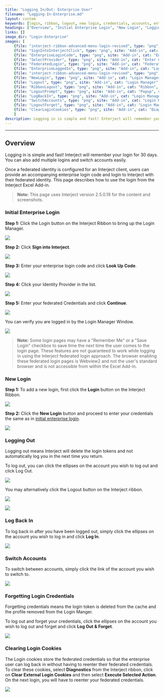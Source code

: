 ```yaml
---
title: "Logging In/Out: Enterprise User"
filename: "Logging-In-Enterprise.md"
layout: custom
keywords: [login, ribbon, logout, new login, credentials, accounts, enterprise, user]
headings: ["Overview", "Initial Enterprise Login", "New Login", "Logging Out", "Log Back In", "Switch Accounts", "Forgetting Login Credentials", "Clearing Login Cookies"]
links: []
image_dir: "Login-Enterprise"
images: [
	{file: "interject-ribbon-advanced-menu-login-revised", type: "png", site: "Add-in", cat: "Ribbon", sub: "", report: "", ribbon: "Simple", config: ""}, 
	{file: "SignIntoInterjectClick", type: "png", site: "Add-in", cat: "Login Manager", sub: "", report: "", ribbon: "", config: ""}, 
	{file: "EnterpriseLoginCode", type: "png", site: "Add-in", cat: "Enter Credentials", sub: "", report: "", ribbon: "", config: ""}, 
	{file: "SelectProvider", type: "png", site: "Add-in", cat: "Enter Credentials", sub: "", report: "", ribbon: "", config: ""}, 
	{file: "FederatedLogin", type: "png", site: "Add-in", cat: "Federated Login", sub: "", report: "", ribbon: "", config: ""}, 
	{file: "EnterpriseLoggedIn", type: "png", site: "Add-in", cat: "Login Manager", sub: "", report: "", ribbon: "", config: ""}, 
	{file: "interject-ribbon-advanced-menu-login-revised", type: "png", site: "Add-in", cat: "Ribbon", sub: "", report: "", ribbon: "Simple", config: ""}, 
	{file: "NewLogin", type: "png", site: "Add-in", cat: "Login Manager", sub: "", report: "", ribbon: "", config: ""}, 
	{file: "Logout", type: "png", site: "Add-in", cat: "Login Manager", sub: "", report: "", ribbon: "", config: ""}, 
	{file: "RibbonLogout", type: "png", site: "Add-in", cat: "Ribbon", sub: "", report: "", ribbon: "Simple", config: ""}, 
	{file: "LogoutPrompt", type: "png", site: "Add-in", cat: "Popup", sub: "Logout", report: "", ribbon: "", config: ""}, 
	{file: "LogBackIn", type: "png", site: "Add-in", cat: "Login Manager", sub: "", report: "", ribbon: "", config: ""}, 
	{file: "SwitchAccounts", type: "png", site: "Add-in", cat: "Login Manager", sub: "", report: "", ribbon: "", config: ""}, 
	{file: "LogoutForget", type: "png", site: "Add-in", cat: "Login Manager", sub: "", report: "", ribbon: "", config: ""}, 
	{file: "ClearLoginCookies", type: "png", site: "Add-in", cat: "Diagnostics", sub: "Clear External Login Cookies", report: "", ribbon: "Advanced", config: ""}
	]
description: Logging in is simple and fast! Interject will remember your login and sign you in automatically subsequent visits.You can also add multiple logins and switch accounts easily.
---
```

* * *

## Overview

Logging in is simple and fast! Interject will remember your login for 30 days. You can also add multiple logins and switch accounts easily.

Once a federated identity is configured for an Interject client, users can provide an accompanying enterprise login code and login to Interject with their federated identity. This page describes how to use the login from the Interject Excel Add-in.

<blockquote class=highlight_note>
<b>Note:</b> This page uses Interject version 2.5.0.19 for the content and screenshots.
</blockquote>

### Initial Enterprise Login

**Step 1:** Click the Login button on the Interject Ribbon to bring up the Login Manager.

![](/images/Login-Enterprise/interject-ribbon-advanced-menu-login-revised.png)
<br>

**Step 2:** Click **Sign into Interject**.

![](/images/Login-Enterprise/SignIntoInterjectClick.png)
<br>

**Step 3:** Enter your enterprise login code and click **Look Up Code**.

![](/images/Login-Enterprise/EnterpriseLoginCode.png)
<br>

**Step 4:** Click your Identity Provider in the list.

![](/images/Login-Enterprise/SelectProvider.png)
<br>

**Step 5:** Enter your federated Credentials and click **Continue**. 

![](/images/Login-Enterprise/FederatedLogin.png)
<br>

You can verify you are logged in by the Login Manager Window.

![](/images/Login-Enterprise/EnterpriseLoggedIn.png)
<br>

<blockquote class=highlight_note>
<b>Note:</b> Some login pages may have a "Remember Me" or a "Save Login" checkbox to save time the next time the user comes to the login page. These features are not guaranteed to work while logging in using the Interject federated login approach. The browser enabling these federated login pages is Webview2 and not the user's standard browser and is not accessible from within the Excel Add-in.
</blockquote>

### New Login

**Step 1:** To add a new login, first click the **Login** button on the Interject Ribbon.

![](/images/Login-Enterprise/interject-ribbon-advanced-menu-login-revised.png)
<br>

**Step 2:** Click the **New Login** button and proceed to enter your credentials the same as in [initial enterprise login](#initial-enterprise-login).

![](/images/Login-Enterprise/NewLogin.png)
<br>

### Logging Out

Logging out means Interject will delete the login tokens and not automatically log you in the next time you return.

To log out, you can click the ellipses on the account you wish to log out and click Log Out.

![](/images/Login-Enterprise/Logout.png)
<br>

You may alternatively click the Logout button on the Interject ribbon.

![](/images/Login-Enterprise/RibbonLogout.png)
<br>

![](/images/Login-Enterprise/LogoutPrompt.png)
<br>

### Log Back In

To log back in after you have been logged out, simply click the ellipses on the account you wish to log in and click **Log In**.

![](/images/Login-Enterprise/LogBackIn.png)
<br>

### Switch Accounts

To switch between accounts, simply click the link of the account you wish to switch to.

![](/images/Login-Enterprise/SwitchAccounts.png)
<br>

### Forgetting Login Credentials

Forgetting credentials means the login token is deleted from the cache and the profile removed from the Login Manger. 

To log out and forget your credentials, click the ellipses on the account you wish to log out and forget and click **Log Out & Forget**.

![](/images/Login-Enterprise/LogoutForget.png)
<br>

### Clearing Login Cookies

The Login cookies store the federated credentials so that the enterprise user can log back in without having to reenter their federated credentials. To clear these cookies, select **Diagnostics** from the Interject ribbon, click on **Clear External Login Cookies** and then select **Execute Selected Action**. On the next login, you will have to reenter your federated credentials.

![](/images/Login-Enterprise/ClearLoginCookies.png)
<br>
